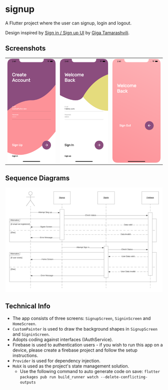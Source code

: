 # signup

A Flutter project where the user can signup, login and logout.

Design inspired by [Sign in / Sign up UI](https://dribbble.com/shots/6371155-Sign-in-Sign-up-UI/attachments/1364174) by [Giga Tamarashvili](https://dribbble.com/Tamarashvili).

## Screenshots

|                              |                              |                              |
| -----------------------------| ---------------------------- | ---------------------------- |
| ![](docs/screenshots/01.png) | ![](docs/screenshots/02.png) | ![](docs/screenshots/03.png) |

## Sequence Diagrams

![](docs/diagrams/01.png)

## Technical Info

- The app consists of three screens: `SignupScreen`, `SigninScreen` and `HomeScreen`.
- `CustomPainter` is used to draw the background shapes in `SignupScreen` and `SigninScreen`.
- Adopts coding against interfaces (IAuthService).
- Firebase is used to authentication users - if you wish to run this app on a device, please create a firebase project and follow the setup instructions.
- `Provider` is used for dependency injection.
- `MobX` is used as the project's state management solution.
    - Use the following command to auto generate code on save: `flutter packages pub run build_runner watch --delete-conflicting-outputs`
